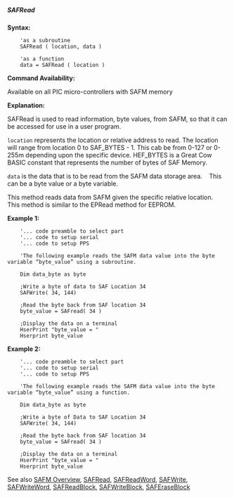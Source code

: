 <div class="section">

<div class="titlepage">

<div>

<div>

##### <span id="safread"></span>SAFRead

</div>

</div>

</div>

<span class="strong">**Syntax:**</span>

``` screen
    'as a subroutine
    SAFRead ( location, data )

    'as a function
    data = SAFRead ( location )
```

<span class="strong">**Command Availability:**</span>

Available on all PIC micro-controllers with SAFM memory

<span class="strong">**Explanation:**</span>  
  
SAFRead is used to read information, byte values, from SAFM, so that it
can be accessed for use in a user program.  
  
`location` represents the location or relative address to read. The
location will range from location 0 to SAF\_BYTES - 1. This cab be from
0-127 or 0-255m depending upon the specific device. HEF\_BYTES is a
Great Cow BASIC constant that represents the number of bytes of SAF
Memory.     
  
`data` is the data that is to be read from the SAFM data storage
area.    This can be a byte value or a byte variable.  
  
This method reads data from SAFM given the specific relative
location.    This method is similar to the EPRead method for EEPROM.  
  
<span class="strong">**Example 1:**</span>

``` screen
    '... code preamble to select part
    '... code to setup serial
    '... code to setup PPS

    'The following example reads the SAFM data value into the byte variable “byte_value” using a subroutine.

    Dim data_byte as byte

    ;Write a byte of data to SAF Location 34
    SAFWrite( 34, 144)

    ;Read the byte back from SAF location 34
    byte_value = SAFread( 34 )

    ;Display the data on a terminal
    HserPrint "byte_value = "
    Hserprint byte_value
```

  
  
<span class="strong">**Example 2:**</span>

``` screen
    '... code preamble to select part
    '... code to setup serial
    '... code to setup PPS

    'The following example reads the SAFM data value into the byte variable “byte_value” using a function.

    Dim data_byte as byte

    ;Write a byte of Data to SAF Location 34
    SAFWrite( 34, 144)

    ;Read the byte back from SAF location 34
    byte_value = SAFread( 34 )

    ;Display the data on a terminal
    HserPrint "byte_value = "
    Hserprint byte_value
```

  
  
See also
<a href="safm_overview" class="link" title="SAFM Overview">SAFM Overview</a>,
<a href="safread" class="link" title="SAFRead">SAFRead</a>,
<a href="safreadword" class="link" title="SAFReadWord">SAFReadWord</a>,
<a href="safwrite" class="link" title="SAFWrite">SAFWrite</a>,
<a href="safwriteword" class="link" title="SAFWriteWord">SAFWriteWord</a>,
<a href="safreadblock" class="link" title="SAFReadBlock">SAFReadBlock</a>,
<a href="safwriteblock" class="link" title="SAFWriteBlock">SAFWriteBlock</a>,
<a href="saferaseblock" class="link" title="SAFEraseBlock">SAFEraseBlock</a>

</div>
